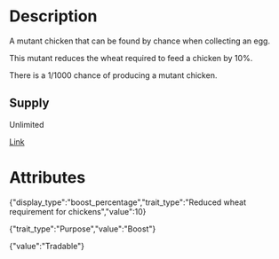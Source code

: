 # Description

A mutant chicken that can be found by chance when collecting an egg.

This mutant reduces the wheat required to feed a chicken by 10%.

There is a 1/1000 chance of producing a mutant chicken.

## Supply

Unlimited

[Link](https://docs.sunflower-land.com/player-guides/raising-animals/chickens#mutant-chickens)

# Attributes

{"display_type":"boost_percentage","trait_type":"Reduced wheat requirement for chickens","value":10}

{"trait_type":"Purpose","value":"Boost"}

{"value":"Tradable"}
